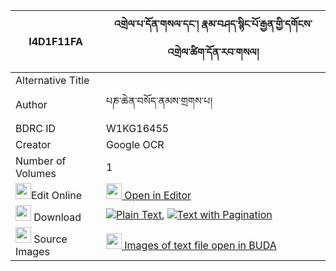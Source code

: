 |I4D1F11FA|འགྲེལ་པ་དོན་གསལ་དང་། རྣམ་བཤད་སྙིང་པོ་རྒྱན་གྱི་དགོངས་འགྲེལ་ཚིག་དོན་རབ་གསལ། 
| --- | --- 
|Alternative Title |
|Author| པཎ་ཆེན་བསོད་ནམས་གྲགས་པ།
|BDRC ID | W1KG16455
|Creator | Google OCR
|Number of Volumes| 1
|<img width="25" src="https://img.icons8.com/color/25/000000/edit-property.png">Edit Online| [<img width="25" src="https://avatars.githubusercontent.com/u/45091458?s=200&v=4"> Open in Editor](http://editor.openpecha.org/I4D1F11FA)
|<img width="25" src="https://img.icons8.com/fluent/48/000000/download-2.png"/>  Download | [![](https://img.icons8.com/color/20/000000/txt.png)Plain Text](https://github.com/Openpecha/I4D1F11FA/releases/download/v1/drelpa_don_sal_dang_namshe_nyi_plain_I4D1F11FA.zip), [![](https://img.icons8.com/color/20/000000/txt.png)Text with Pagination](https://github.com/Openpecha/I4D1F11FA/releases/download/v1/drelpa_don_sal_dang_namshe_nyi_pages_I4D1F11FA.zip)
|<img width="25" src="https://img.icons8.com/plasticine/100/000000/pictures-folder.png"/>  Source Images | [<img width="25" src="https://library.bdrc.io/icons/BUDA-small.svg"> Images of text file open in BUDA](https://library.bdrc.io/show/bdr:W1KG16455)